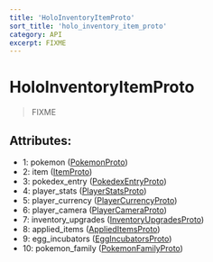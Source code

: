 ```yaml
---
title: 'HoloInventoryItemProto'
sort_title: 'holo_inventory_item_proto'
category: API
excerpt: FIXME
---
```


# HoloInventoryItemProto

> FIXME

## Attributes:

- 1: pokemon ([PokemonProto](../PokemonProto/))
- 2: item ([ItemProto](../ItemProto/))
- 3: pokedex_entry ([PokedexEntryProto](../PokedexEntryProto/))
- 4: player_stats ([PlayerStatsProto](../PlayerStatsProto/))
- 5: player_currency ([PlayerCurrencyProto](../PlayerCurrencyProto/))
- 6: player_camera ([PlayerCameraProto](../PlayerCameraProto/))
- 7: inventory_upgrades ([InventoryUpgradesProto](../InventoryUpgradesProto/))
- 8: applied_items ([AppliedItemsProto](../AppliedItemsProto/))
- 9: egg_incubators ([EggIncubatorsProto](../EggIncubatorsProto/))
- 10: pokemon_family ([PokemonFamilyProto](../PokemonFamilyProto/))
